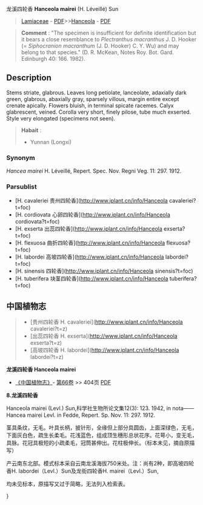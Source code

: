 龙溪四轮香 **Hanceola mairei** (H. Léveillé) Sun

> [Lamiaceae](http://www.iplant.cn/info/Lamiaceae?t=foc) - [PDF](http://www.iplant.cn/foc/pdf/Lamiaceae.pdf)>>[Hanceola](http://www.iplant.cn/info/Hanceola?t=foc) - [PDF](http://www.iplant.cn/foc/pdf/Hanceola.pdf)

> **Comment** : 
> \"The specimen is insufficient for definite identification but it bears a close resemblance to *Plectranthus macranthus* J. D. Hooker (= *Siphocranion macranthum* (J. D. Hooker) C. Y. Wu) and may belong to that species.\" (D. R. McKean, Notes Roy. Bot. Gard. Edinburgh 40: 166. 1982).

## Description

Stems striate, glabrous. Leaves long petiolate, lanceolate, adaxially dark green, glabrous, abaxially gray, sparsely villous, margin entire except crenate apically. Flowers bluish, in terminal spicate racemes. Calyx glabrescent, veined. Corolla very short, finely pilose, tube much exserted. Style very elongated (specimens not seen).

> **Habait** : 
>* Yunnan (Longxi)

### Synonym
*Hancea mairei* H. Léveillé, Repert. Spec. Nov. Regni Veg. 11: 297. 1912.

### Parsublist

* [H.  cavaleriei  贵州四轮香](http://www.iplant.cn/info/Hanceola cavaleriei?t=foc)
* [H.  cordiovata  心卵四轮香](http://www.iplant.cn/info/Hanceola cordiovata?t=foc)
* [H.  exserta  出蕊四轮香](http://www.iplant.cn/info/Hanceola exserta?t=foc)
* [H.  flexuosa  曲折四轮香](http://www.iplant.cn/info/Hanceola flexuosa?t=foc)
* [H.  labordei  高坡四轮香](http://www.iplant.cn/info/Hanceola labordei?t=foc)
* [H.  sinensis  四轮香](http://www.iplant.cn/info/Hanceola sinensis?t=foc)
* [H.  tuberifera  块茎四轮香](http://www.iplant.cn/info/Hanceola tuberifera?t=foc)

## 中国植物志

> * [贵州四轮香  H.  cavaleriei](http://www.iplant.cn/info/Hanceola cavaleriei?t=z)
> * [出蕊四轮香  H.  exserta](http://www.iplant.cn/info/Hanceola exserta?t=z)
> * [高坡四轮香  H.  labordei](http://www.iplant.cn/info/Hanceola labordei?t=z)

**龙溪四轮香 Hanceola mairei**

* [《中国植物志》](http://www.iplant.cn/frps)- [第66卷](http://www.iplant.cn/frps/vol/66) >> 404页 [PDF](http://www.iplant.cn/frps/pdf/66/404a.PDF)

**8.龙溪四轮香**

Hanceola mairei (Levl.) Sun,科学社生物所论文集12(3): 123. 1942, in nota——Hancea mairei Levl. in Fedde, Repert. Sp. Nov. 11: 297. 1912.

茎具条纹，无毛。叶具长柄，披针形，全缘但上部分具圆齿，上面深绿色，无毛，下面灰白色，疏生长柔毛。花浅蓝色，组成顶生穗形总状花序。花萼小，变无毛，具脉。花冠具极短的小疏柔毛，冠筒甚伸出。花柱极伸长。（标本未见，摘自原描写）

产云南东北部。模式标本采自云南龙溪海拔750米处。注：尚有2种，即高坡四轮香H. labordei（Levl.）Sun及龙街四轮香H. mairei（Levl.）Sun,

均未见标本，原描写又过于简略，无法列入检索表。

}